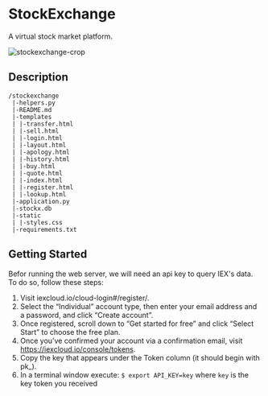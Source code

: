 # StockExchange
A virtual stock market platform.

![stockexchange-crop](https://user-images.githubusercontent.com/75563658/142047808-4fd21036-ed94-4bec-ad19-feb93908989f.png)

## Description
```
/stockexchange
 |-helpers.py
 |-README.md
 |-templates
 | |-transfer.html
 | |-sell.html
 | |-login.html
 | |-layout.html
 | |-apology.html
 | |-history.html
 | |-buy.html
 | |-quote.html
 | |-index.html
 | |-register.html
 | |-lookup.html
 |-application.py
 |-stockx.db
 |-static
 | |-styles.css
 |-requirements.txt
 ```
 
## Getting Started
Befor running the web server, we will need an api key to query IEX's data. To do so, follow these steps:

1. Visit iexcloud.io/cloud-login#/register/.
2. Select the “Individual” account type, then enter your email address and a password, and click “Create account”.
3. Once registered, scroll down to “Get started for free” and click “Select Start” to choose the free plan.
4. Once you’ve confirmed your account via a confirmation email, visit https://iexcloud.io/console/tokens.
5. Copy the key that appears under the Token column (it should begin with pk_).
6. In a terminal window execute:
`$ export API_KEY=key`
where `key` is the key token you received
